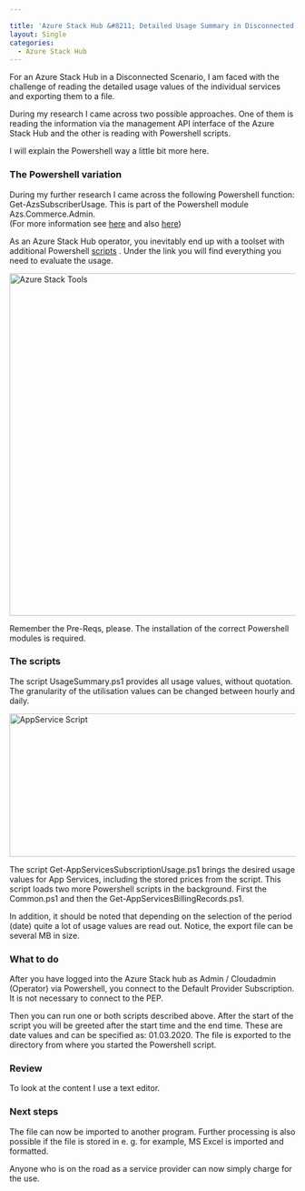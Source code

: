 ```yaml
---

title: 'Azure Stack Hub &#8211; Detailed Usage Summary in Disconnected Mode'
layout: Single
categories:
  - Azure Stack Hub
---
```

For an Azure Stack Hub in a Disconnected Scenario, I am faced with the challenge of reading the detailed usage values of the individual services and exporting them to a file.

During my research I came across two possible approaches. One of them is reading the information via the management API interface of the Azure Stack Hub and the other is reading with Powershell scripts.

I will explain the Powershell way a little bit more here.

### **The Powershell variation**

During my further research I came across the following Powershell function: Get-AzsSubscriberUsage. This is part of the Powershell module Azs.Commerce.Admin.  
(For more information see [here](https://docs.microsoft.com/en-us/powershell/module/azs.commerce.admin/?view=azurestackps-1.8.1) and also [here](https://www.powershellgallery.com/packages/Azs.Commerce.Admin/0.9.0-preview))

As an Azure Stack Hub operator, you inevitably end up with a toolset with additional Powershell [scripts](https://github.com/Azure/AzureStack-Tools) . Under the link you will find everything you need to evaluate the usage.


<img loading="lazy" class="aligncenter wp-image-234" src="https://azurestack.info/wp-content/uploads/2020/05/azstools-1024x794.jpg" alt="Azure Stack Tools" width="776" height="602" srcset="https://azurestack.info/wp-content/uploads/2020/05/azstools-1024x794.jpg 1024w, https://azurestack.info/wp-content/uploads/2020/05/azstools-300x233.jpg 300w, https://azurestack.info/wp-content/uploads/2020/05/azstools-768x595.jpg 768w, https://azurestack.info/wp-content/uploads/2020/05/azstools.jpg 1028w" sizes="(max-width: 776px) 100vw, 776px" /> 


Remember the Pre-Reqs, please. The installation of the correct Powershell modules is required.


### **The scripts**

The script UsageSummary.ps1 provides all usage values, without quotation. The granularity of the utilisation values can be changed between hourly and daily.



<img loading="lazy" class="aligncenter size-full wp-image-235" src="https://azurestack.info/wp-content/uploads/2020/05/appservicescript.jpg" alt="AppService Script" width="1006" height="252" srcset="https://azurestack.info/wp-content/uploads/2020/05/appservicescript.jpg 1006w, https://azurestack.info/wp-content/uploads/2020/05/appservicescript-300x75.jpg 300w, https://azurestack.info/wp-content/uploads/2020/05/appservicescript-768x192.jpg 768w" sizes="(max-width: 1006px) 100vw, 1006px" /> 


The script Get-AppServicesSubscriptionUsage.ps1 brings the desired usage values for App Services, including the stored prices from the script. This script loads two more Powershell scripts in the background. First the Common.ps1 and then the Get-AppServicesBillingRecords.ps1.

In addition, it should be noted that depending on the selection of the period (date) quite a lot of usage values are read out. Notice, the export file can be several MB in size.



### **What to do**

After you have logged into the Azure Stack hub as Admin / Cloudadmin (Operator) via Powershell, you connect to the Default Provider Subscription. It is not necessary to connect to the PEP.

Then you can run one or both scripts described above. After the start of the script you will be greeted after the start time and the end time. These are date values and can be specified as: 01.03.2020. The file is exported to the directory from where you started the Powershell script.



### **Review**

To look at the content I use a text editor.



### **Next steps**

The file can now be imported to another program. Further processing is also possible if the file is stored in e. g. for example, MS Excel is imported and formatted.

Anyone who is on the road as a service provider can now simply charge for the use.
